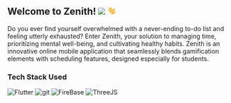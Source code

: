 <h2>Welcome to Zenith! <img src="https://emojis.slackmojis.com/emojis/images/1531849430/4246/blob-sunglasses.gif?1531849430" width="25px"/> <img src="https://raw.githubusercontent.com/ABSphreak/ABSphreak/master/gifs/Hi.gif" width="20px" /></h2>
<p>Do you ever find yourself overwhelmed with a never-ending to-do list and feeling utterly exhausted? Enter Zenith, your solution to managing time, prioritizing mental well-being, and cultivating healthy habits. Zenith is an innovative online mobile application that seamlessly blends gamification elements with scheduling features, designed especially for students.</p>
<h3>Tech Stack Used</h3>
<p>
  <img alt="Flutter" src="https://static.wikia.nocookie.net/logo-timeline/images/c/cf/4B4A9751-D2BF-4A93-BDCC-CDCA5326B65F.png/revision/latest?cb=20210426191500" width="100px" />
  <img alt="git" src="https://img.shields.io/badge/-Git-F05032?style=flat-square&logo=git&logoColor=white" width="100px"/>
  <img alt="FireBase" src="https://cdn.dribbble.com/users/528264/screenshots/3140440/media/5f34fd1aa2ebfaf2cd548bafeb021c8f.png" width="100px"/>
  <img alt="ThreeJS" src="https://ucarecdn.com/22a0a69b-689f-46c9-866b-57650f31fde9/" width="100px"/>
</p>
